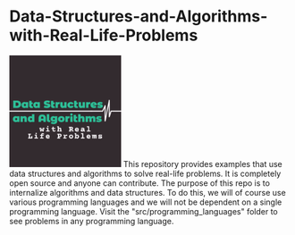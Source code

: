 # Data-Structures-and-Algorithms-with-Real-Life-Problems
<img src="/project-images/ds-and-algo-with-rlp.png" alt="logo" width="200" height="200" />
This repository provides examples that use data structures and algorithms to solve real-life problems. It is completely open source and anyone can contribute. The purpose of this repo is to internalize algorithms and data structures. To do this, we will of course use various programming languages and we will not be dependent on a single programming language. Visit the "src/programming_languages" folder to see problems in any programming language.
